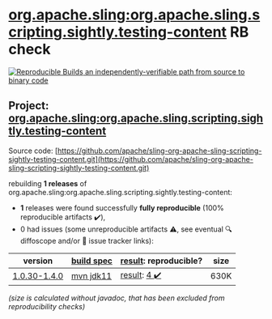 [org.apache.sling:org.apache.sling.scripting.sightly.testing-content](https://central.sonatype.com/artifact/org.apache.sling/org.apache.sling.scripting.sightly.testing-content/versions) RB check
=======

[![Reproducible Builds](https://reproducible-builds.org/images/logos/rb.svg) an independently-verifiable path from source to binary code](https://reproducible-builds.org/)

## Project: [org.apache.sling:org.apache.sling.scripting.sightly.testing-content](https://central.sonatype.com/artifact/org.apache.sling/org.apache.sling.scripting.sightly.testing-content/versions)

Source code: [https://github.com/apache/sling-org-apache-sling-scripting-sightly-testing-content.git](https://github.com/apache/sling-org-apache-sling-scripting-sightly-testing-content.git)

rebuilding **1 releases** of org.apache.sling:org.apache.sling.scripting.sightly.testing-content:
- **1** releases were found successfully **fully reproducible** (100% reproducible artifacts :heavy_check_mark:),
- 0 had issues (some unreproducible artifacts :warning:, see eventual :mag: diffoscope and/or :memo: issue tracker links):

| version | [build spec](/BUILDSPEC.md) | [result](https://reproducible-builds.org/docs/jvm/): reproducible? | size |
| -- | --------- | ------ | -- |
| [1.0.30-1.4.0](https://search.maven.org/artifact/org.apache.sling/org.apache.sling.scripting.sightly.testing-content/1.0.30-1.4.0/pom) | [mvn jdk11](org.apache.sling.scripting.sightly.testing-content-1.0.30-1.4.0.buildspec) | [result](org.apache.sling.scripting.sightly.testing-content-1.0.30-1.4.0.buildinfo): [4 :heavy_check_mark: ](org.apache.sling.scripting.sightly.testing-content-1.0.30-1.4.0.buildcompare) | 630K |

<i>(size is calculated without javadoc, that has been excluded from reproducibility checks)</i>
